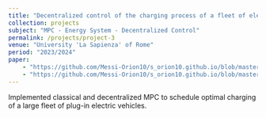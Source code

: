 ```yaml
---
title: "Decentralized control of the charging process of a fleet of electric vehicles"
collection: projects
subject: "MPC - Energy System - Decentralized Control"
permalink: /projects/project-3
venue: "University 'La Sapienza' of Rome"
period: "2023/2024"
paper: 
    - "https://github.com/Messi-Orion10/s_orion10.github.io/blob/master/files/PEV1.pdf" 
    - "https://github.com/Messi-Orion10/s_orion10.github.io/blob/master/files/PEV2.pdf"
---
```


Implemented classical and decentralized MPC to schedule optimal charging of a large fleet of plug-in electric vehicles.
